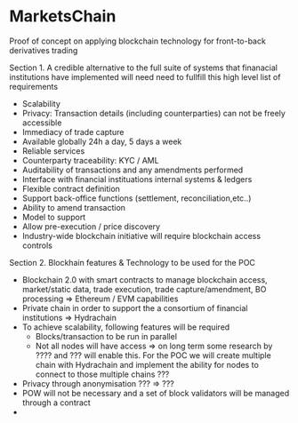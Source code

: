 # MarketsChain
Proof of concept on applying blockchain technology for front-to-back derivatives trading

Section 1. A credible alternative to the full suite of systems that finanacial institutions have implemented will need need to fullfill this high level list of requirements
- Scalability
- Privacy: Transaction details (including counterparties) can not be freely accessible
- Immediacy of trade capture
- Available globally 24h a day, 5 days a week
- Reliable services
- Counterparty traceability: KYC / AML
- Auditability of transactions and any amendments performed
- Interface with financial instituations internal systems & ledgers
- Flexible contract definition
- Support back-office functions (settlement, reconciliation,etc..)
- Ability to amend transaction
- Model to support
- Allow pre-execution / price discovery
- Industry-wide blockchain initiative will require blockchain access controls

Section 2. Blockhain features & Technology to be used for the POC
- Blockchain 2.0 with smart contracts to manage blockchain access, market/static data, trade execution, trade capture/amendment, BO processing 
  => Ethereum / EVM capabilities
- Private chain in order to support the a consortium of financial institutions
  => Hydrachain
- To achieve scalability, following features will be required
  - Blocks/transaction to be run in parallel
  - Not all nodes will have access
  => on long term some research by ???? and ??? will enable this. For the POC we will create multiple chain with Hydrachain and implement the ability for nodes to connect to those multiple chains ???
- Privacy through anonymisation ???
  => ???
- POW will not be necessary and a set of block validators will be managed through a contract
- 
